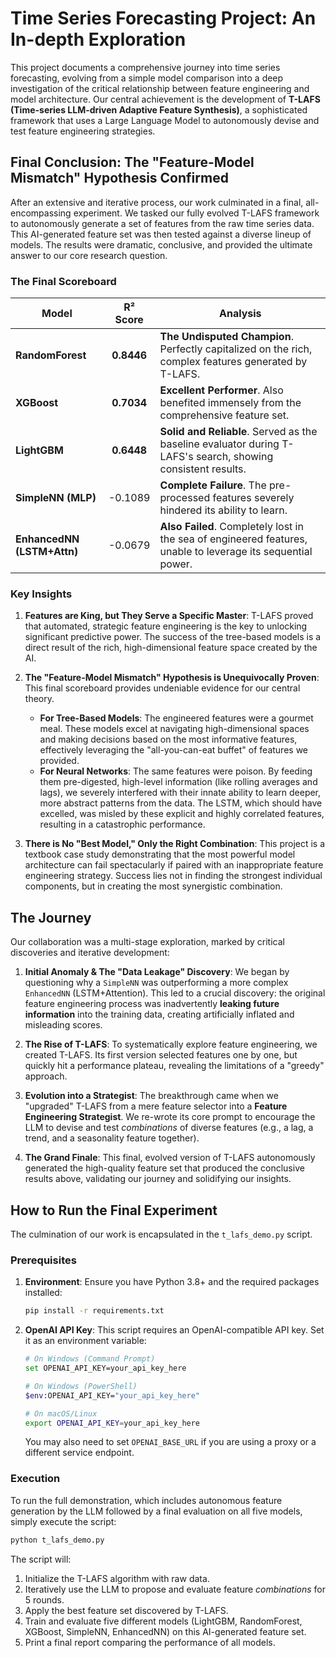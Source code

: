 # Time Series Forecasting Project: An In-depth Exploration

This project documents a comprehensive journey into time series forecasting, evolving from a simple model comparison into a deep investigation of the critical relationship between feature engineering and model architecture. Our central achievement is the development of **T-LAFS (Time-series LLM-driven Adaptive Feature Synthesis)**, a sophisticated framework that uses a Large Language Model to autonomously devise and test feature engineering strategies.

## Final Conclusion: The "Feature-Model Mismatch" Hypothesis Confirmed

After an extensive and iterative process, our work culminated in a final, all-encompassing experiment. We tasked our fully evolved T-LAFS framework to autonomously generate a set of features from the raw time series data. This AI-generated feature set was then tested against a diverse lineup of models. The results were dramatic, conclusive, and provided the ultimate answer to our core research question.

### The Final Scoreboard

| Model                     | R² Score | Analysis                                                                                                 |
| ------------------------- | :------: | -------------------------------------------------------------------------------------------------------- |
| **RandomForest**          | **0.8446** | **The Undisputed Champion**. Perfectly capitalized on the rich, complex features generated by T-LAFS.        |
| **XGBoost**               | **0.7034** | **Excellent Performer**. Also benefited immensely from the comprehensive feature set.                        |
| **LightGBM**              | **0.6448** | **Solid and Reliable**. Served as the baseline evaluator during T-LAFS's search, showing consistent results. |
| **SimpleNN (MLP)**        | -0.1089  | **Complete Failure**. The pre-processed features severely hindered its ability to learn.                   |
| **EnhancedNN (LSTM+Attn)**| -0.0679  | **Also Failed**. Completely lost in the sea of engineered features, unable to leverage its sequential power. |

### Key Insights

1.  **Features are King, but They Serve a Specific Master**: T-LAFS proved that automated, strategic feature engineering is the key to unlocking significant predictive power. The success of the tree-based models is a direct result of the rich, high-dimensional feature space created by the AI.

2.  **The "Feature-Model Mismatch" Hypothesis is Unequivocally Proven**: This final scoreboard provides undeniable evidence for our central theory.
    *   **For Tree-Based Models**: The engineered features were a gourmet meal. These models excel at navigating high-dimensional spaces and making decisions based on the most informative features, effectively leveraging the "all-you-can-eat buffet" of features we provided.
    *   **For Neural Networks**: The same features were poison. By feeding them pre-digested, high-level information (like rolling averages and lags), we severely interfered with their innate ability to learn deeper, more abstract patterns from the data. The LSTM, which should have excelled, was misled by these explicit and highly correlated features, resulting in a catastrophic performance.

3.  **There is No "Best Model," Only the Right Combination**: This project is a textbook case study demonstrating that the most powerful model architecture can fail spectacularly if paired with an inappropriate feature engineering strategy. Success lies not in finding the strongest individual components, but in creating the most synergistic combination.

## The Journey

Our collaboration was a multi-stage exploration, marked by critical discoveries and iterative development:

1.  **Initial Anomaly & The "Data Leakage" Discovery**: We began by questioning why a `SimpleNN` was outperforming a more complex `EnhancedNN` (LSTM+Attention). This led to a crucial discovery: the original feature engineering process was inadvertently **leaking future information** into the training data, creating artificially inflated and misleading scores.

2.  **The Rise of T-LAFS**: To systematically explore feature engineering, we created T-LAFS. Its first version selected features one by one, but quickly hit a performance plateau, revealing the limitations of a "greedy" approach.

3.  **Evolution into a Strategist**: The breakthrough came when we "upgraded" T-LAFS from a mere feature selector into a **Feature Engineering Strategist**. We re-wrote its core prompt to encourage the LLM to devise and test *combinations* of diverse features (e.g., a lag, a trend, and a seasonality feature together).

4.  **The Grand Finale**: This final, evolved version of T-LAFS autonomously generated the high-quality feature set that produced the conclusive results above, validating our journey and solidifying our insights.

## How to Run the Final Experiment

The culmination of our work is encapsulated in the `t_lafs_demo.py` script.

### Prerequisites

1.  **Environment**: Ensure you have Python 3.8+ and the required packages installed:
    ```bash
    pip install -r requirements.txt
    ```

2.  **OpenAI API Key**: This script requires an OpenAI-compatible API key. Set it as an environment variable:
    ```bash
    # On Windows (Command Prompt)
    set OPENAI_API_KEY=your_api_key_here

    # On Windows (PowerShell)
    $env:OPENAI_API_KEY="your_api_key_here"

    # On macOS/Linux
    export OPENAI_API_KEY=your_api_key_here
    ```
    You may also need to set `OPENAI_BASE_URL` if you are using a proxy or a different service endpoint.

### Execution

To run the full demonstration, which includes autonomous feature generation by the LLM followed by a final evaluation on all five models, simply execute the script:

```bash
python t_lafs_demo.py
```

The script will:
1.  Initialize the T-LAFS algorithm with raw data.
2.  Iteratively use the LLM to propose and evaluate feature *combinations* for 5 rounds.
3.  Apply the best feature set discovered by T-LAFS.
4.  Train and evaluate five different models (LightGBM, RandomForest, XGBoost, SimpleNN, EnhancedNN) on this AI-generated feature set.
5.  Print a final report comparing the performance of all models. 
